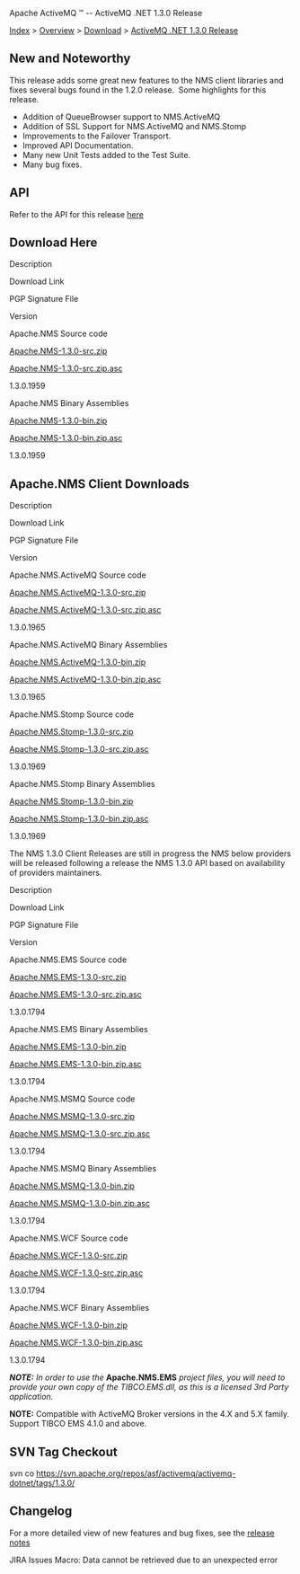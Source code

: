 Apache ActiveMQ ™ -- ActiveMQ .NET 1.3.0 Release 

[Index](index.html) > [Overview](overview.md) > [Download](OverviewOverview/Overview/download.md) > [ActiveMQ .NET 1.3.0 Release](Index/Overview/Download/activemq-net-130-release.md)

New and Noteworthy
------------------

This release adds some great new features to the NMS client libraries and fixes several bugs found in the 1.2.0 release.  Some highlights for this release.

*   Addition of QueueBrowser support to NMS.ActiveMQ
*   Addition of SSL Support for NMS.ActiveMQ and NMS.Stomp
*   Improvements to the Failover Transport.
*   Improved API Documentation.
*   Many new Unit Tests added to the Test Suite.
*   Many bug fixes.

API
---

Refer to the API for this release [here](nms-Index/Site/NavigationIndex/Site/Navigation/Index/Site/Navigation/api.md)

Download Here
-------------

Description

Download Link

PGP Signature File

Version

Apache.NMS Source code

[Apache.NMS-1.3.0-src.zip](http://www.apache.org/dyn/closer.cgi/activemq/apache-nms/1.3.0/Apache.NMS-1.3.0-src.zip)

[Apache.NMS-1.3.0-src.zip.asc](http://www.apache.org/dyn/closer.cgi/activemq/apache-nms/1.3.0/Apache.NMS-1.3.0-src.zip.asc)

1.3.0.1959

Apache.NMS Binary Assemblies

[Apache.NMS-1.3.0-bin.zip](http://www.apache.org/dyn/closer.cgi/activemq/apache-nms/1.3.0/Apache.NMS-1.3.0-bin.zip)

[Apache.NMS-1.3.0-bin.zip.asc](http://www.apache.org/dyn/closer.cgi/activemq/apache-nms/1.3.0/Apache.NMS-1.3.0-bin.zip.asc)

1.3.0.1959

Apache.NMS Client Downloads
---------------------------

Description

Download Link

PGP Signature File

Version

Apache.NMS.ActiveMQ Source code

[Apache.NMS.ActiveMQ-1.3.0-src.zip](http://www.apache.org/dyn/closer.cgi/activemq/apache-nms/1.3.0/Apache.NMS.ActiveMQ-1.3.0-src.zip)

[Apache.NMS.ActiveMQ-1.3.0-src.zip.asc](http://www.apache.org/dyn/closer.cgi/activemq/apache-nms/1.3.0/Apache.NMS.ActiveMQ-1.3.0-src.zip.asc)

1.3.0.1965

Apache.NMS.ActiveMQ Binary Assemblies

[Apache.NMS.ActiveMQ-1.3.0-bin.zip](http://www.apache.org/dyn/closer.cgi/activemq/apache-nms/1.3.0/Apache.NMS.ActiveMQ-1.3.0-bin.zip)

[Apache.NMS.ActiveMQ-1.3.0-bin.zip.asc](http://www.apache.org/dyn/closer.cgi/activemq/apache-nms/1.3.0/Apache.NMS.ActiveMQ-1.3.0-bin.zip.asc)

1.3.0.1965

Apache.NMS.Stomp Source code

[Apache.NMS.Stomp-1.3.0-src.zip](http://www.apache.org/dyn/closer.cgi/activemq/apache-nms/1.3.0/Apache.NMS.Stomp-1.3.0-src.zip)

[Apache.NMS.Stomp-1.3.0-src.zip.asc](http://www.apache.org/dyn/closer.cgi/activemq/apache-nms/1.3.0/Apache.NMS.Stomp-1.3.0-src.zip.asc)

1.3.0.1969

Apache.NMS.Stomp Binary Assemblies

[Apache.NMS.Stomp-1.3.0-bin.zip](http://www.apache.org/dyn/closer.cgi/activemq/apache-nms/1.3.0/Apache.NMS.Stomp-1.3.0-bin.zip)

[Apache.NMS.Stomp-1.3.0-bin.zip.asc](http://www.apache.org/dyn/closer.cgi/activemq/apache-nms/1.3.0/Apache.NMS.Stomp-1.3.0-bin.zip.asc)

1.3.0.1969

The NMS 1.3.0 Client Releases are still in progress the NMS below providers will be released following a release the NMS 1.3.0 API based on availability of providers maintainers.

Description

Download Link

PGP Signature File

Version

Apache.NMS.EMS Source code

[Apache.NMS.EMS-1.3.0-src.zip](http://www.apache.org/dyn/closer.cgi/activemq/apache-nms/1.3.0/Apache.NMS.EMS-1.3.0-src.zip)

[Apache.NMS.EMS-1.3.0-src.zip.asc](http://www.apache.org/dyn/closer.cgi/activemq/apache-nms/1.3.0/Apache.NMS.EMS-1.3.0-src.zip.asc)

1.3.0.1794

Apache.NMS.EMS Binary Assemblies

[Apache.NMS.EMS-1.3.0-bin.zip](http://www.apache.org/dyn/closer.cgi/activemq/apache-nms/1.3.0/Apache.NMS.EMS-1.3.0-bin.zip)

[Apache.NMS.EMS-1.3.0-bin.zip.asc](http://www.apache.org/dyn/closer.cgi/activemq/apache-nms/1.3.0/Apache.NMS.EMS-1.3.0-bin.zip.asc)

1.3.0.1794

Apache.NMS.MSMQ Source code

[Apache.NMS.MSMQ-1.3.0-src.zip](http://www.apache.org/dyn/closer.cgi/activemq/apache-nms/1.3.0/Apache.NMS.MSMQ-1.3.0-src.zip)

[Apache.NMS.MSMQ-1.3.0-src.zip.asc](http://www.apache.org/dyn/closer.cgi/activemq/apache-nms/1.3.0/Apache.NMS.MSMQ-1.3.0-src.zip.asc)

1.3.0.1794

Apache.NMS.MSMQ Binary Assemblies

[Apache.NMS.MSMQ-1.3.0-bin.zip](http://www.apache.org/dyn/closer.cgi/activemq/apache-nms/1.3.0/Apache.NMS.MSMQ-1.3.0-bin.zip)

[Apache.NMS.MSMQ-1.3.0-bin.zip.asc](http://www.apache.org/dyn/closer.cgi/activemq/apache-nms/1.3.0/Apache.NMS.MSMQ-1.3.0-bin.zip.asc)

1.3.0.1794

Apache.NMS.WCF Source code

[Apache.NMS.WCF-1.3.0-src.zip](http://www.apache.org/dyn/closer.cgi/activemq/apache-nms/1.3.0/Apache.NMS.WCF-1.3.0-src.zip)

[Apache.NMS.WCF-1.3.0-src.zip.asc](http://www.apache.org/dyn/closer.cgi/activemq/apache-nms/1.3.0/Apache.NMS.WCF-1.3.0-src.zip.asc)

1.3.0.1794

Apache.NMS.WCF Binary Assemblies

[Apache.NMS.WCF-1.3.0-bin.zip](http://www.apache.org/dyn/closer.cgi/activemq/apache-nms/1.3.0/Apache.NMS.WCF-1.3.0-bin.zip)

[Apache.NMS.WCF-1.3.0-bin.zip.asc](http://www.apache.org/dyn/closer.cgi/activemq/apache-nms/1.3.0/Apache.NMS.WCF-1.3.0-bin.zip.asc)

1.3.0.1794

**_NOTE:_** _In order to use the_ **Apache.NMS.EMS** _project files, you will need to provide your own copy of the TIBCO.EMS.dll, as this is a licensed 3rd Party application._

  

**NOTE:** Compatible with ActiveMQ Broker versions in the 4.X and 5.X family. Support TIBCO EMS 4.1.0 and above.

SVN Tag Checkout
----------------

svn co https://svn.apache.org/repos/asf/activemq/activemq-dotnet/tags/1.3.0/

Changelog
---------

For a more detailed view of new features and bug fixes, see the [release notes](https://issues.apache.org/activemq/secure/ReleaseNote.jspa?projectId=11010&styleName=Html&version=12150)  

JIRA Issues Macro: Data cannot be retrieved due to an unexpected error

 


